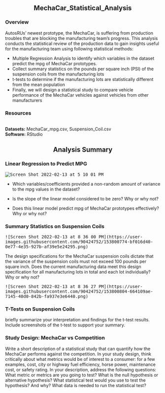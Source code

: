<h2> <p align=center>MechaCar_Statistical_Analysis</p> </h2>

<h3> Overview</h3> 

AutosRUs’ newest prototype, the MechaCar, is suffering from production troubles that are blocking the manufacturing team’s progress. This analysis conducts the statistical review of the production data to gain insights useful for the manufacturing team using following statistical methods:

- Multiple Regression Analysis to identify which variables in the dataset predict the mpg of MechaCar prototypes.
- Collect summary statistics on the pounds per square inch (PSI) of the suspension coils from the manufacturing lots
- t-tests to determine if the manufacturing lots are statistically different from the mean population
- Finally, we will design a statistical study to compare vehicle performance of the MechaCar vehicles against vehicles from other manufacturers


<h3> Resources </h3>

<br>**Datasets:** MechaCar_mpg.csv, Suspension_Coil.csv
<br>**Software:** RStudio

<h2><p align=center> Analysis Summary </p> </h2>

<h3> Linear Regression to Predict MPG </h3>

<kbd>

  ![Screen Shot 2022-02-13 at 5 10 01 PM](https://user-images.githubusercontent.com/90424752/153784280-39b5a458-32ab-478a-a456-9fd97ef6e679.png)

  
</kbd>



- Which variables/coefficients provided a non-random amount of variance to the mpg values in the dataset?


- Is the slope of the linear model considered to be zero? Why or why not?


- Does this linear model predict mpg of MechaCar prototypes effectively? Why or why not?

<h3> Summary Statistics on Suspension Coils </h3>
<kbd>
![Screen Shot 2022-02-13 at 8 36 00 PM](https://user-images.githubusercontent.com/90424752/153800774-bf016d40-0e77-4e35-927b-af39e5e24295.png)
</kbd>

The design specifications for the MechaCar suspension coils dictate that the variance of the suspension coils must not exceed 100 pounds per square inch. Does the current manufacturing data meet this design specification for all manufacturing lots in total and each lot individually? Why or why not?

<kbd>
![Screen Shot 2022-02-13 at 8 36 27 PM](https://user-images.githubusercontent.com/90424752/153800804-664109ae-7145-40d0-842b-fa937e3e6440.png)
</kbd>


<h3> T-Tests on Suspension Coils  </h3>

briefly summarize your interpretation and findings for the t-test results. Include screenshots of the t-test to support your summary.


<h3> Study Design: MechaCar vs Competition </h3>

Write a short description of a statistical study that can quantify how the MechaCar performs against the competition. In your study design, think critically about what metrics would be of interest to a consumer: for a few examples, cost, city or highway fuel efficiency, horse power, maintenance cost, or safety rating.
In your description, address the following questions:
What metric or metrics are you going to test?
What is the null hypothesis or alternative hypothesis?
What statistical test would you use to test the hypothesis? And why?
What data is needed to run the statistical test?



